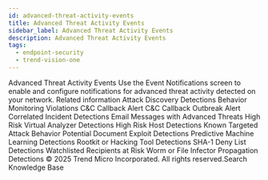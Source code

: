 ```yaml
---
id: advanced-threat-activity-events
title: Advanced Threat Activity Events
sidebar_label: Advanced Threat Activity Events
description: Advanced Threat Activity Events
tags:
  - endpoint-security
  - trend-vision-one
---
```


 Advanced Threat Activity Events Use the Event Notifications screen to enable and configure notifications for advanced threat activity detected on your network. Related information Attack Discovery Detections Behavior Monitoring Violations C&C Callback Alert C&C Callback Outbreak Alert Correlated Incident Detections Email Messages with Advanced Threats High Risk Virtual Analyzer Detections High Risk Host Detections Known Targeted Attack Behavior Potential Document Exploit Detections Predictive Machine Learning Detections Rootkit or Hacking Tool Detections SHA-1 Deny List Detections Watchlisted Recipients at Risk Worm or File Infector Propagation Detections © 2025 Trend Micro Incorporated. All rights reserved.Search Knowledge Base